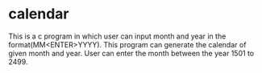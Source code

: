 # calendar
This is a c program in which user can input month and year in the format(MM&lt;ENTER>YYYY). This program can generate the calendar of given month and year. User can enter the month between the year 1501 to 2499.
